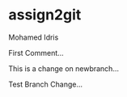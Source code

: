 # assign2git
Mohamed Idris

First Comment...

This is a change on newbranch...

Test Branch Change...
